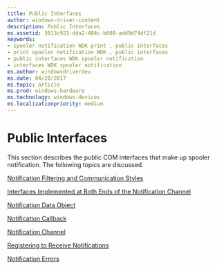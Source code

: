 ```yaml
---
title: Public Interfaces
author: windows-driver-content
description: Public Interfaces
ms.assetid: 3913c921-dda2-404c-b608-add9d74df21d
keywords:
- spooler notification WDK print , public interfaces
- print spooler notification WDK , public interfaces
- public interfaces WDK spooler notification
- interfaces WDK spooler notification
ms.author: windowsdriverdev
ms.date: 04/20/2017
ms.topic: article
ms.prod: windows-hardware
ms.technology: windows-devices
ms.localizationpriority: medium
---
```


# Public Interfaces





This section describes the public COM interfaces that make up spooler notification. The following topics are discussed.

[Notification Filtering and Communication Styles](notification-filtering-and-communication-styles.md)

[Interfaces Implemented at Both Ends of the Notification Channel](interfaces-implemented-at-both-ends-of-the-notification-channel.md)

[Notification Data Object](notification-data-object.md)

[Notification Callback](notification-callback.md)

[Notification Channel](notification-channel.md)

[Registering to Receive Notifications](registering-to-receive-notifications.md)

[Notification Errors](notification-errors.md)

 

 




